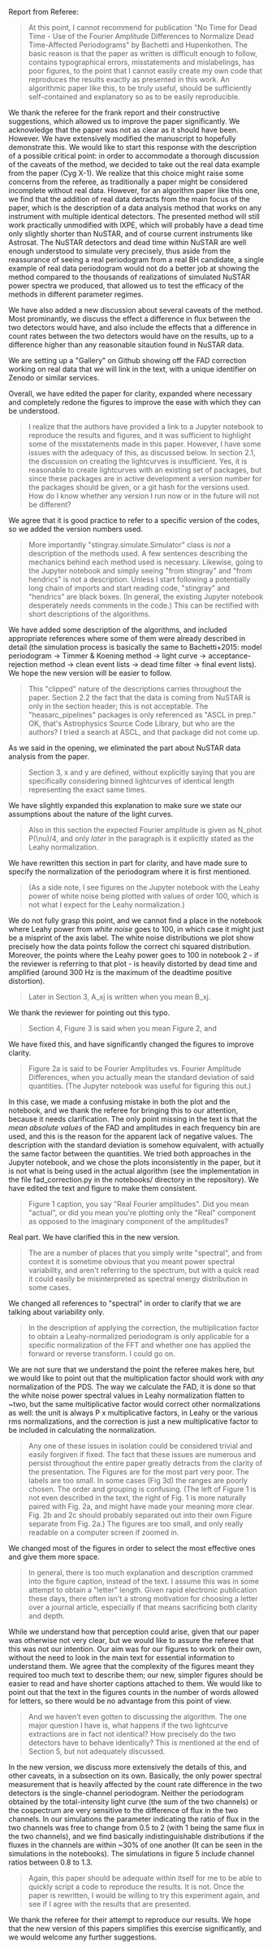 Report from Referee:

> At this point, I cannot recommend for publication "No Time for Dead Time - Use of the Fourier Amplitude Differences to Normalize Dead Time-Affected Periodograms" by Bachetti and Hupenkothen. The basic reason is that the paper as written is difficult enough to follow, contains typographical errors, misstatements and mislabelings, has poor figures, to the point that I cannot easily create my own code that reproduces the results exactly as presented in this work. An algorithmic paper like this, to be truly useful, should be sufficiently self-contained and explanatory so as to be easily reproducible.

We thank the referee for the frank report and their constructive suggestions, which allowed us to improve the paper significantly. We acknowledge that the paper was not as clear as it should have been. However. We have extensively modified the manuscript to hopefully demonstrate this. We would like to start this response with the description of a possible critical point: in order to accommodate a thorough discussion of the caveats of the method, we decided to take out the real data example from the paper (Cyg X-1). We realize that this choice might raise some concerns from the referee, as traditionally a paper might be considered incomplete without real data. However, for an algorithm paper like this one, we find that the addition of real data detracts from the main focus of the paper, which is the description of a data analysis method that works on any instrument with multiple identical detectors. The presented method will still work practically unmodified with IXPE, which will probably have a dead time only slightly shorter than NuSTAR, and of course current instruments like Astrosat. The NuSTAR detectors and dead time within NuSTAR are well enough understood to simulate very precisely, thus aside from the reassurance of seeing a real periodogram from a real BH candidate, a single example of real data periodogram would not do a better job at showing the method compared to the thousands of realizations of simulated NuSTAR power spectra we produced, that allowed us to test the efficacy of the methods in different parameter regimes.


We have also added a new discussion about several caveats of the method. Most prominantly, we discuss the effect a difference in flux between the two detectors would have, and also include the effects that a difference in count rates between the two detectors would have on the results, up to a difference higher than any reasonable sitaution found in NuSTAR data.
 
We are setting up a "Gallery" on Github showing off the FAD correction working on real data that we will link in the text, with a unique identifier on Zenodo or similar services.

Overall, we have edited the paper for clarity, expanded where necessary and completely redone the figures to improve the ease with which they can be understood.

> I realize that the authors have provided a link to a Jupyter notebook to reproduce the results and figures, and it was sufficient to highlight some of the misstatements made in this paper. However, I have some issues with the adequacy of this, as discussed below.
> In section 2.1, the discussion on creating the lightcurves is insufficient. Yes, it is reasonable to create lightcurves with an existing set of packages, but since these packages are in active development a version number for the packages should be given, or a git hash for the versions used.
> How do I know whether any version I run now or in the future will not be different?

We agree that it is good practice to refer to a specific version of the codes, so we added the version numbers used.

> More importantly "stingray.simulate.Simulator" class is *not* a description of the methods used. A few sentences describing the mechanics behind each method used is necessary. Likewise, going to the Jupyter notebook and simply seeing "from stingray" and "from hendrics" is not a description. Unless I start following a potentially long chain of imports and start reading code, "stingray" and "hendrics" are black boxes. (In general, the existing Jupyter notebook desperately needs comments in the code.) This can be rectified with short descriptions of the algorithms.

We have added some description of the algorithms, and included appropriate references where some of them were already described in detail (the simulation process is basically the same to Bachetti+2015: model periodogram -> Timmer & Koening method -> light curve -> acceptance-rejection method -> clean event lists -> dead time filter -> final event lists). We hope the new version will be easier to follow.

> This "clipped" nature of the descriptions carries throughout the paper.
> Section 2.2 the fact that the data is coming from NuSTAR is only in the section header; this is not acceptable.
> The "heasarc_pipelines" packages is only referenced as "ASCL in prep." OK, that's Astrophysics Source Code Library, but who are the authors? I tried a search at ASCL, and that package did not come up.

As we said in the opening, we eliminated the part about NuSTAR data analysis from the paper.

> Section 3, x and y are defined, without explicitly saying that you are specifically considering binned lightcurves of identical length representing the exact same times.

We have slightly expanded this explanation to make sure we state our assumptions about the nature of the light curves.

> Also in this section the expected Fourier amplitude is given as N_phot P(\nu)/4, and only *later* in the paragraph is it explicitly stated as the Leahy normalization.

We have rewritten this section in part for clarity, and have made sure to specify the normalization of the periodogram where it is first mentioned.

> (As a side note, I see figures on the Jupyter notebook with the Leahy power of white noise being plotted with values of order 100, which is not what I expect for the Leahy normalization.)

We do not fully grasp this point, and we cannot find a place in the notebook where Leahy power from _white noise_ goes to 100, in which case it might just be a misprint of the axis label. The white noise distributions we plot show precisely how the data points follow the correct chi squared distribution. Moreover, the points where the Leahy power goes to 100 in notebook 2 - if the reviewer is referring to that plot - is heavily distorted by dead time and amplified (around 300 Hz is the maximum of the deadtime positive distortion).

> Later in Section 3, A_xj is written when you mean B_xj.

We thank the reviewer for pointing out this typo.

> Section 4, Figure 3 is said when you mean Figure 2, and

We have fixed this, and have significantly changed the figures to improve clarity.

> Figure 2a is said to be Fourier Amplitudes vs. Fourier Amplitude Differences, when you actually mean the standard deviation of said quantities. (The Jupyter notebook was useful for figuring this out.)

In this case, we made a confusing mistake in both the plot and the notebook, and we thank the referee for bringing this to our attention, because it needs clarification. The only point missing in the text is that the _mean absolute values_ of the FAD and amplitudes in each frequency bin are used, and this is the reason for the apparent lack of negative values. The description with the standard deviation is somehow equivalent, with actually the same factor between the quantities. We tried both approaches in the Jupyter notebook, and we chose the plots inconsistently in the paper, but it is not what is being used in the actual algorithm (see the implementation in the file fad_correction.py in the notebooks/ directory in the repository). We have edited the text and figure to make them consistent.

> Figure 1 caption, you say "Real Fourier amplitudes". Did you mean "actual", or did you mean you're plotting only the "Real" component as opposed to the imaginary component of the amplitudes?

Real part. We have clarified this in the new version.

> The are a number of places that you simply write "spectral", and from context it is sometime obvious that you meant power spectral variability, and aren't referring to the spectrum, but with a quick read it could easily be misinterpreted as spectral energy distribution in some cases.

We changed all references to "spectral" in order to clarify that we are talking about variability only.

> In the description of applying the correction, the multiplication factor to obtain a Leahy-normalized periodogram is only applicable for a specific normalization of the FFT and whether one has applied the forward or reverse transform. I could go on.

We are not sure that we understand the point the referee makes here, but we would like to point out that the multiplication factor should work with _any_ normalization of the PDS. The way we calculate the FAD, it is done so that the white noise power spectral values in Leahy normalization flatten to ~two, but the same multiplicative factor would correct other normalizations as well: the unit is always P x multiplicative factors, in Leahy or the various rms normalizations, and the correction is just a new multiplicative factor to be included in calculating the normalization.

> Any one of these issues in isolation could be considered trivial and easily forgiven if fixed. The fact that these issues are numerous and persist throughout the entire paper greatly detracts from the clarity of the presentation.
> The Figures are for the most part very poor. The labels are too small. In some cases (Fig 3d) the ranges are poorly chosen. The order and grouping is confusing. (The left of Figure 1 is not even described in the text, the right of Fig. 1 is more naturally paired with Fig. 2a, and might have made your meaning more clear. Fig. 2b and 2c should probably separated out into their own Figure separate from Fig. 2a.) The figures are too small, and only really readable on a computer screen if zoomed in.

We changed most of the figures in order to select the most effective ones and give them more space.

> In general, there is too much explanation and description crammed into the figure caption, instead of the text. I assume this was in some attempt to obtain a "letter" length. Given rapid electronic publication these days, there often isn't a strong motivation for choosing a letter over a journal article, especially if that means sacrificing both clarity and depth.

While we understand how that perception could arise, given that our paper was otherwise not very clear, but we would like to assure the referee that this was not our intention. Our aim was for our figures to work on their own, without the need to look in the main text for essential information to understand them. We agree that the complexity of the figures meant they required too much text to describe them; our new, simpler figures should be easier to read and have shorter captions attached to them. We would like to point out that the text in the figures counts in the number of words allowed for letters, so there would be no advantage from this point of view.

> And we haven't even gotten to discussing the algorithm. The one major question I have is, what happens if the two lightcurve extractions are in fact not identical? How precisely do the two detectors have to behave identically? This is mentioned at the end of Section 5, but not adequately discussed.

In the new version, we discuss more extensively the details of this, and other caveats, in a subsection on its own. Basically, the only power spectral measurement that is heavily affected by the count rate difference in the two detectors is the single-channel periodogram. Neither the periodogram obtained by the total-intensity light curve (the sum of the two channels) or the cospectrum are very sensitive to the difference of flux in the two channels. In our simulations the parameter indicating the ratio of flux in the two channels was free to change from 0.5 to 2 (with 1 being the same flux in the two channels), and we find basically indistinguishable distributions if the fluxes in the channels are within ~30% of one another (It can be seen in the simulations in the notebooks). The simulations in figure 5 include channel ratios between 0.8 to 1.3.

> Again, this paper should be adequate within itself for me to be able to quickly script a code to reproduce the results. It is not. Once the paper is rewritten, I would be willing to try this experiment again, and see if I agree with the results that are presented.

We thank the referee for their attempt to reproduce our results. We hope that the new version of this papers simplifies this exercise significantly, and we would welcome any further suggestions.
